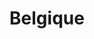 ---
layout: voyage
icon-light: icon-belgique-dark.svg
icon-dark: icon-belgique-light.svg
title: "Belgique"
description: "Le temps d’un week-end, j’ai eu l’occasion de découvrir Bruxelles ainsi que Bruges, la « Venise du Nord », pour laquelle j’ai eu un véritable coup de cœur !"
image: images/travel-belgique.jpg
places:
   - maison-dandoy
   - moxy-brussels-city-center
   - patatak
   - poechenellekelder
   - that-s-toast
   - wolf
---